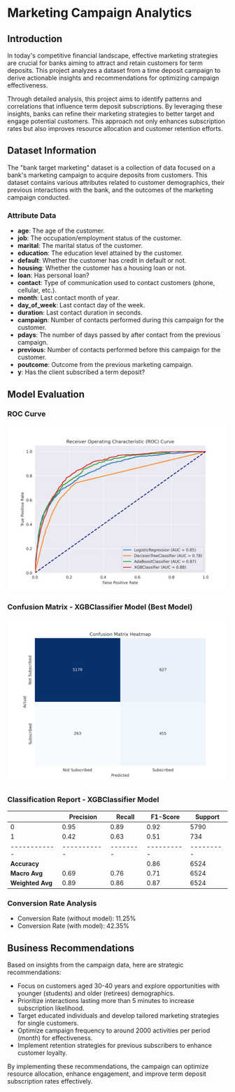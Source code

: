 # Marketing Campaign Analytics

## Introduction
In today's competitive financial landscape, effective marketing strategies are crucial for banks aiming to attract and retain customers for term deposits. This project analyzes a dataset from a time deposit campaign to derive actionable insights and recommendations for optimizing campaign effectiveness.

Through detailed analysis, this project aims to identify patterns and correlations that influence term deposit subscriptions. By leveraging these insights, banks can refine their marketing strategies to better target and engage potential customers. This approach not only enhances subscription rates but also improves resource allocation and customer retention efforts.

## Dataset Information
The "bank target marketing" dataset is a collection of data focused on a bank's marketing campaign to acquire deposits from customers. This dataset contains various attributes related to customer demographics, their previous interactions with the bank, and the outcomes of the marketing campaign conducted.

### Attribute Data
- **age**: The age of the customer.
- **job**: The occupation/employment status of the customer.
- **marital**: The marital status of the customer.
- **education**: The education level attained by the customer.
- **default**: Whether the customer has credit in default or not.
- **housing**: Whether the customer has a housing loan or not.
- **loan**: Has personal loan?
- **contact**: Type of communication used to contact customers (phone, cellular, etc.).
- **month**: Last contact month of year.
- **day_of_week**: Last contact day of the week.
- **duration**: Last contact duration in seconds.
- **campaign**: Number of contacts performed during this campaign for the customer.
- **pdays**: The number of days passed by after contact from the previous campaign.
- **previous**: Number of contacts performed before this campaign for the customer.
- **poutcome**: Outcome from the previous marketing campaign.
- **y**: Has the client subscribed a term deposit?

## Model Evaluation
### ROC Curve
<img src="assets/roc_curve.png" alt="ROC Curve" width="800">

### Confusion Matrix - XGBClassifier Model (Best Model)
<img src="assets/confusion_matrix.png" alt="Confusion Matrix" width="800">

### Classification Report - XGBClassifier Model
|            | Precision | Recall | F1-Score | Support |
|------------|-----------|--------|----------|---------|
| 0          | 0.95      | 0.89   | 0.92     | 5790    |
| 1          | 0.42      | 0.63   | 0.51     | 734     |
|------------|-----------|--------|----------|---------|
| **Accuracy**|           |        | 0.86     | 6524    |
| **Macro Avg**| 0.69      | 0.76   | 0.71     | 6524    |
| **Weighted Avg**| 0.89  | 0.86   | 0.87     | 6524    |

### Conversion Rate Analysis
- Conversion Rate (without model): 11.25%
- Conversion Rate (with model): 42.35%

## Business Recommendations
Based on insights from the campaign data, here are strategic recommendations:
- Focus on customers aged 30-40 years and explore opportunities with younger (students) and older (retirees) demographics.
- Prioritize interactions lasting more than 5 minutes to increase subscription likelihood.
- Target educated individuals and develop tailored marketing strategies for single customers.
- Optimize campaign frequency to around 2000 activities per period (month) for effectiveness.
- Implement retention strategies for previous subscribers to enhance customer loyalty.

By implementing these recommendations, the campaign can optimize resource allocation, enhance engagement, and improve term deposit subscription rates effectively.
